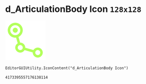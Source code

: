 # d_ArticulationBody Icon `128x128`
<img src="/img/d_ArticulationBody%20Icon.png" width=128 height=128>

``` CSharp
EditorGUIUtility.IconContent("d_ArticulationBody Icon")
```
```
4173395557176138114
```
